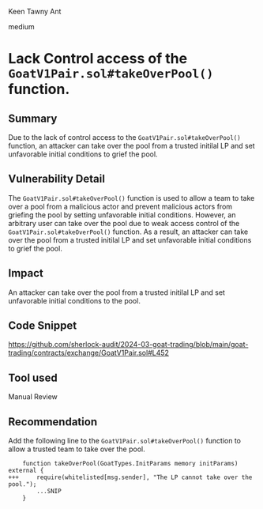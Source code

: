 Keen Tawny Ant

medium

# Lack Control access of the `GoatV1Pair.sol#takeOverPool()` function.

## Summary
Due to the lack of control access to the `GoatV1Pair.sol#takeOverPool()` function, an attacker can take over the pool from a trusted initilal LP and set unfavorable initial conditions to grief the pool.
## Vulnerability Detail
The `GoatV1Pair.sol#takeOverPool()` function is used to allow a team to take over a pool from a malicious actor and prevent malicious actors from griefing the pool by setting unfavorable initial conditions.
However, an arbitrary user can take over the pool due to weak access control of the `GoatV1Pair.sol#takeOverPool()` function.
As a result, an attacker can take over the pool from a trusted initilal LP and set unfavorable initial conditions to grief the pool.
## Impact
An attacker can take over the pool from a trusted initilal LP and set unfavorable initial conditions to the pool.
## Code Snippet
https://github.com/sherlock-audit/2024-03-goat-trading/blob/main/goat-trading/contracts/exchange/GoatV1Pair.sol#L452
## Tool used

Manual Review

## Recommendation
Add the following line to the `GoatV1Pair.sol#takeOverPool()` function to allow a trusted team to take over the pool.
```solidity
    function takeOverPool(GoatTypes.InitParams memory initParams) external {
+++     require(whitelisted[msg.sender], "The LP cannot take over the pool.");
        ...SNIP
    }
```